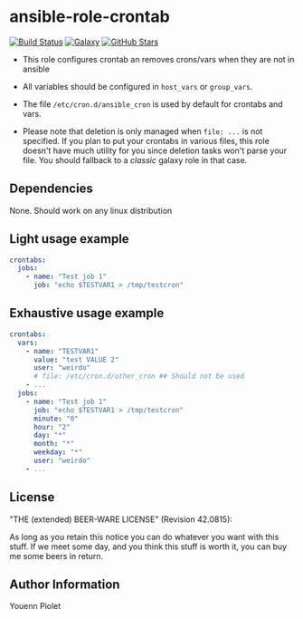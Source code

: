 ansible-role-crontab
====================
[![Build Status](https://img.shields.io/travis/uZer/ansible-role-crontab.svg?style=flat-square)](https://travis-ci.org/uZer/ansible-role-crontab)
[![Galaxy](http://img.shields.io/badge/galaxy-uZer.crontab-blue.svg?style=flat-square)](https://galaxy.ansible.com/uZer/crontab/)
[![GitHub Stars](https://img.shields.io/github/stars/uZer/ansible-role-crontab.svg?style=flat-square)](https://github.com/uZer/ansible-role-crontab)

* This role configures crontab an removes crons/vars when they are not in ansible

* All variables should be configured in `host_vars` or `group_vars`.

* The file `/etc/cron.d/ansible_cron` is used by default for crontabs and vars.

* Please note that deletion is only managed when `file: ...` is not specified.
If you plan to put your crontabs in various files, this role doesn't have much
utility for you since deletion tasks won't parse your file. You should fallback
to a _classic_ galaxy role in that case.

Dependencies
------------
None. Should work on any linux distribution

Light usage example
-------------

```yaml
crontabs:
  jobs:
    - name: "Test job 1"
      job: "echo $TESTVAR1 > /tmp/testcron"
```

Exhaustive usage example
------------------------

```yaml
crontabs:
  vars:
    - name: "TESTVAR1"
      value: "test VALUE 2"
      user: "weirdo"
      # file: /etc/cron.d/other_cron ## Should not be used
    - ...
  jobs:
    - name: "Test job 1"
      job: "echo $TESTVAR1 > /tmp/testcron"
      minute: "0"
      hour: "2"
      day: "*"
      month: "*"
      weekday: "*"
      user: "weirdo"
    - ...
```

License
-------
"THE (extended) BEER-WARE LICENSE" (Revision 42.0815):

As long as you retain this notice you can do whatever you want with this stuff.
If we meet some day, and you think this stuff is worth it, you can buy me some
beers in return.


Author Information
------------------
Youenn Piolet
